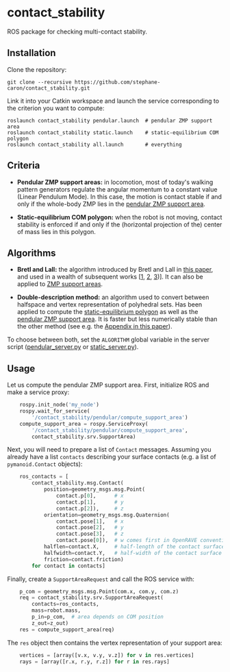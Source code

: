 # contact\_stability

ROS package for checking multi-contact stability.

## Installation

Clone the repository:

```
git clone --recursive https://github.com/stephane-caron/contact_stability.git
```

Link it into your Catkin workspace and launch the service corresponding to the
criterion you want to compute:

```
roslaunch contact_stability pendular.launch  # pendular ZMP support area
roslaunch contact_stability static.launch    # static-equilibrium COM polygon
roslaunch contact_stability all.launch       # everything
```

## Criteria

- **Pendular ZMP support areas:** in locomotion, most of today's walking
  pattern generators regulate the angular momentum to a constant value (Linear
  Pendulum Mode). In this case, the motion is contact stable if and only if the
  whole-body ZMP lies in the [pendular ZMP support
  area](http://arxiv.org/abs/1510.03232).

- **Static-equilibrium COM polygon:** when the robot is not moving, contact
  stability is enforced if and only if the (horizontal projection of the)
  center of mass lies in this polygon.

## Algorithms

- **Bretl and Lall:** the algorithm introduced by Bretl and Lall in [this
  paper](http://dx.doi.org/10.1109/TRO.2008.2001360), and used in a wealth of
  subsequent works [[1](https://dx.doi.org/10.1177/0278364914527855),
  [2](http://dx.doi.org/10.1109/TMECH.2015.2409479),
  [3](https://hal.archives-ouvertes.fr/hal-01201060/))]. It can also be applied
  to [ZMP support areas](http://arxiv.org/abs/1510.03232).

- **Double-description method:** an algorithm used to convert between halfspace
  and vertex representation of polyhedral sets. Has been applied to compute the
  [static-equilibrium polygon](https://scaron.info/research/ijhr-2016.html) as
  well as the [pendular ZMP support area](http://arxiv.org/abs/1510.03232). It
  is faster but less numerically stable than the other method (see e.g. the
  [Appendix in this paper](https://hal.archives-ouvertes.fr/hal-01349880)).

To choose between both, set the ``ALGORITHM`` global variable in the server
script ([pendular\_server.py](/scripts/pendular_server.py) or
[static\_server.py](/scripts/static_server.py)).

## Usage

Let us compute the pendular ZMP support area. First, initialize ROS and make a
service proxy:

```python
    rospy.init_node('my_node')
    rospy.wait_for_service(
        '/contact_stability/pendular/compute_support_area')
    compute_support_area = rospy.ServiceProxy(
        '/contact_stability/pendular/compute_support_area',
        contact_stability.srv.SupportArea)
```

Next, you will need to prepare a list of ``Contact`` messages. Assuming you
already have a list ``contacts`` describing your surface contacts (e.g. a list
of ``pymanoid.Contact`` objects):

```python
    ros_contacts = [
        contact_stability.msg.Contact(
            position=geometry_msgs.msg.Point(
                contact.p[0],      # x
                contact.p[1],      # y
                contact.p[2]),     # z
            orientation=geometry_msgs.msg.Quaternion(
                contact.pose[1],   # x
                contact.pose[2],   # y
                contact.pose[3],   # z
                contact.pose[0]),  # w comes first in OpenRAVE convention
            halflen=contact.X,     # half-length of the contact surface
            halfwidth=contact.Y,   # half-width of the contact surface
            friction=contact.friction)
        for contact in contacts]
```

Finally, create a ``SupportAreaRequest`` and call the ROS service with:

```python
    p_com = geometry_msgs.msg.Point(com.x, com.y, com.z)
    req = contact_stability.srv.SupportAreaRequest(
        contacts=ros_contacts,
        mass=robot.mass,
        p_in=p_com,  # area depends on COM position
        z_out=z_out)
    res = compute_support_area(req)
```

The ``res`` object then contains the vertex representation of your support
area:

```python
    vertices = [array([v.x, v.y, v.z]) for v in res.vertices]
    rays = [array([r.x, r.y, r.z]) for r in res.rays]
```
